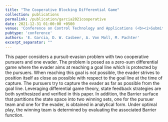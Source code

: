 ```yaml
---
title: "The Cooperative Blocking Differential Game"
collection: publications
permalink: /publication/garcia2021cooperative
date: 2021-12-31 01:00:00 +0500
venue: 'Conference on Control Technology and Applications (<b><i>Submitted for Review</i></b>)'
pubtype: 'conference'
authors: 'E. Garcia, D. W. Casbeer, A. Von Moll, M. Pachter'
excerpt_separator: ""
---
```

This paper considers a pursuit-evasion problem with two cooperative pursuers and one evader. The problem is posed as a zero-sum differential game where the evader aims at reaching a goal line which is protected by the pursuers. When reaching this goal is not possible, the evader strives to position itself as close as possible with respect to the goal line at the time of capture. The pursuers try to capture the evader as far as possible from the goal line. Leveraging differential game theory, state feedback strategies are both synthesized and verified in this paper. In addition, the Barrier surface that partitions the state space into two winning sets, one for the pursuer team and one for the evader, is obtained in analytical form. Under optimal play, the winning team is determined by evaluating the associated Barrier function.
